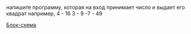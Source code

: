напишите программу, которая на вход принимает число и выдает его квадрат 
например, 4 - 16
3 - 9
-7 - 49


[Блок-схема](diagram.drawio.png)